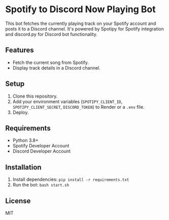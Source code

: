 # Spotify to Discord Now Playing Bot

This bot fetches the currently playing track on your Spotify account and posts it to a Discord channel. It's powered by Spotipy for Spotify integration and discord.py for Discord bot functionality.

## Features
- Fetch the current song from Spotify.
- Display track details in a Discord channel.

## Setup
1. Clone this repository.
2. Add your environment variables (`SPOTIPY_CLIENT_ID`, `SPOTIPY_CLIENT_SECRET`, `DISCORD_TOKEN`) to Render or a `.env` file.
3. Deploy.

## Requirements
- Python 3.8+
- Spotify Developer Account
- Discord Developer Account

## Installation
1. Install dependencies: `pip install -r requirements.txt`
2. Run the bot: `bash start.sh`

## License
MIT
